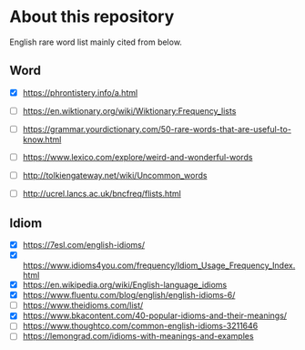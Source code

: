 # About this repository
English rare word list mainly cited from below.

## Word
- [x] https://phrontistery.info/a.html
- [ ] https://en.wiktionary.org/wiki/Wiktionary:Frequency_lists
- [ ] https://grammar.yourdictionary.com/50-rare-words-that-are-useful-to-know.html
- [ ] https://www.lexico.com/explore/weird-and-wonderful-words
- [ ] http://tolkiengateway.net/wiki/Uncommon_words
- [ ] http://ucrel.lancs.ac.uk/bncfreq/flists.html


## Idiom
- [x] https://7esl.com/english-idioms/
- [x] https://www.idioms4you.com/frequency/Idiom_Usage_Frequency_Index.html
- [x] https://en.wikipedia.org/wiki/English-language_idioms
- [x] https://www.fluentu.com/blog/english/english-idioms-6/
- [ ] https://www.theidioms.com/list/
- [x] https://www.bkacontent.com/40-popular-idioms-and-their-meanings/
- [ ] https://www.thoughtco.com/common-english-idioms-3211646
- [ ] https://lemongrad.com/idioms-with-meanings-and-examples
